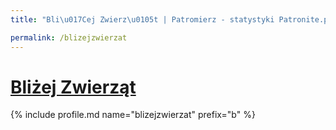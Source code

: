 ```yaml
---
title: "Bli\u017Cej Zwierz\u0105t | Patromierz - statystyki Patronite.pl"

permalink: /blizejzwierzat
---
```


# [Bliżej Zwierząt](https://patronite.pl/blizejzwierzat)

{% include profile.md name="blizejzwierzat" prefix="b" %}
